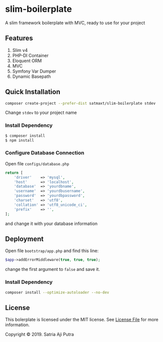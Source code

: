 # slim-boilerplate
A slim framework boilerplate with MVC, ready to use for your project

## Features
1. Slim v4
2. PHP-DI Container
3. Eloquent ORM
4. MVC
5. Symfony Var Dumper
6. Dynamic Basepath

## Quick Installation
```bash
composer create-project --prefer-dist satmaxt/slim-boilerplate stdev
```

Change ``stdev`` to your project name

### Install  Dependency
```bash
$ composer install
$ npm install
```

### Configure Database Connection
Open file ``configs/database.php``
```php
return [
    'driver'    => 'mysql',
    'host'      => 'localhost',
    'database'  => 'yourdbname',
    'username'  => 'yourdbusername',
    'password'  => 'yourdbpassword',
    'charset'   => 'utf8',
    'collation' => 'utf8_unicode_ci',
    'prefix'    => '',
];
```
and change it with your database information

## Deployment
Open file ``bootstrap/app.php`` and find this line:
```php
$app->addErrorMiddleware(true, true, true);
```
change the first argument to ``false`` and save it.

### Install Dependency
```bash
composer install --optimize-autoloader --no-dev
```

## License
This bolerplate is licensed under the MIT license. See [License File](LICENSE) for more information.

Copyright &copy; 2019. Satria Aji Putra
